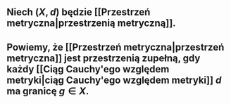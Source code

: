 ## Niech $(X,d)$ będzie [[Przestrzeń metryczna|przestrzenią metryczną]].
## Powiemy, że [[Przestrzeń metryczna|przestrzeń metryczna]] jest **przestrzenią zupełną**, gdy każdy [[Ciąg Cauchy'ego względem metryki|ciąg Cauchy'ego względem metryki]] $d$ ma granicę $g \in X$.